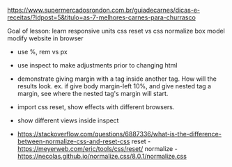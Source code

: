 https://www.supermercadosrondon.com.br/guiadecarnes/dicas-e-receitas/?idpost=5&titulo=as-7-melhores-carnes-para-churrasco

Goal of lesson:
learn responsive units
css reset vs css normalize
box model 
modify website in browser

- use %, rem vs px
- use inspect to make adjustments prior to changing html
- demonstrate giving margin with a tag inside another tag.  How will the results look.
    ex.  if give body margin-left 10%, and give nested tag a margin, see where the nested tag's margin will start.

- import css reset, show effects with different browsers.
- show different views inside inspect
- https://stackoverflow.com/questions/6887336/what-is-the-difference-between-normalize-css-and-reset-css
reset - https://meyerweb.com/eric/tools/css/reset/
normalize - https://necolas.github.io/normalize.css/8.0.1/normalize.css

